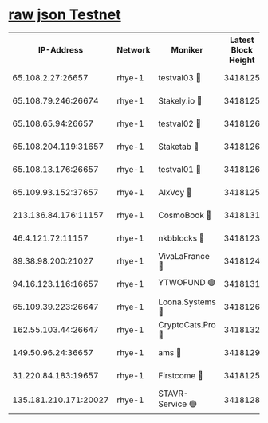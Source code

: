
[raw json Testnet](https://rpc-check.quickt.stavr.tech/quickt/rpc-quickt-result.json)
=


<table><tr><th>IP-Address</th><th>Network</th><th>Moniker</th><th>Latest Block Height</th><th>Earliest Block Height</th><th>Catching Up</th><th>Voting Power</th><th>Scan Time</th></tr><tr><td>65.108.2.27:26657</td><td>rhye-1</td><td>testval03 🔴</td><td>3418125</td><td>1</td><td>False</td><td>5002050</td><td>2023-12-02T06:40:35.236530261UTC</td></tr><tr><td>65.108.79.246:26674</td><td>rhye-1</td><td>Stakely.io 🔴</td><td>3418125</td><td>1</td><td>False</td><td>10</td><td>2023-12-02T06:40:37.601334499UTC</td></tr><tr><td>65.108.65.94:26657</td><td>rhye-1</td><td>testval02 🔴</td><td>3418126</td><td>1</td><td>False</td><td>5002050</td><td>2023-12-02T06:40:37.961209816UTC</td></tr><tr><td>65.108.204.119:31657</td><td>rhye-1</td><td>Staketab 🔴</td><td>3418126</td><td>1</td><td>False</td><td>9900</td><td>2023-12-02T06:40:40.703980609UTC</td></tr><tr><td>65.108.13.176:26657</td><td>rhye-1</td><td>testval01 🔴</td><td>3418126</td><td>1</td><td>False</td><td>9582010</td><td>2023-12-02T06:40:41.134562828UTC</td></tr><tr><td>65.109.93.152:37657</td><td>rhye-1</td><td>AlxVoy 🔴</td><td>3418125</td><td>433101</td><td>False</td><td>92921</td><td>2023-12-02T06:40:32.523146318UTC</td></tr><tr><td>213.136.84.176:11157</td><td>rhye-1</td><td>CosmoBook 🔴</td><td>3418131</td><td>1674001</td><td>False</td><td>1528057</td><td>2023-12-02T06:41:06.979088646UTC</td></tr><tr><td>46.4.121.72:11157</td><td>rhye-1</td><td>nkbblocks 🔴</td><td>3418123</td><td>1781001</td><td>False</td><td>81901</td><td>2023-12-02T06:40:23.481501230UTC</td></tr><tr><td>89.38.98.200:21027</td><td>rhye-1</td><td>VivaLaFrance 🔴</td><td>3418124</td><td>2863001</td><td>False</td><td>10000</td><td>2023-12-02T06:40:30.068460783UTC</td></tr><tr><td>94.16.123.116:16657</td><td>rhye-1</td><td>YTWOFUND 🟢</td><td>3418131</td><td>3089301</td><td>False</td><td>0</td><td>2023-12-02T06:41:09.248264295UTC</td></tr><tr><td>65.109.39.223:26647</td><td>rhye-1</td><td>Loona.Systems 🔴</td><td>3418126</td><td>3287001</td><td>False</td><td>9949</td><td>2023-12-02T06:40:40.334938380UTC</td></tr><tr><td>162.55.103.44:26647</td><td>rhye-1</td><td>CryptoCats.Pro 🔴</td><td>3418132</td><td>3287001</td><td>False</td><td>9999</td><td>2023-12-02T06:41:11.642037216UTC</td></tr><tr><td>149.50.96.24:36657</td><td>rhye-1</td><td>ams 🔴</td><td>3418129</td><td>3355501</td><td>False</td><td>10895</td><td>2023-12-02T06:40:56.382635037UTC</td></tr><tr><td>31.220.84.183:19657</td><td>rhye-1</td><td>Firstcome 🔴</td><td>3418125</td><td>3395933</td><td>False</td><td>732206</td><td>2023-12-02T06:40:34.901067935UTC</td></tr><tr><td>135.181.210.171:20027</td><td>rhye-1</td><td>STAVR-Service 🟢</td><td>3418128</td><td>3415501</td><td>False</td><td>0</td><td>2023-12-02T06:40:49.764698539UTC</td></tr></table>